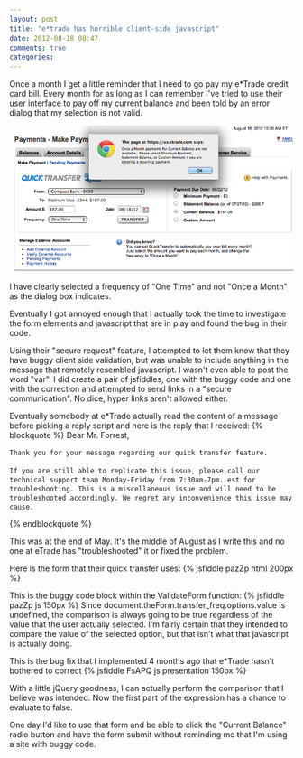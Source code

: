 ```yaml
---
layout: post
title: "e*trade has horrible client-side javascript"
date: 2012-08-18 08:47
comments: true
categories: 
---
```


Once a month I get a little reminder that I need to go pay my e*Trade credit card bill. Every month for as long as I can remember I've tried to use their user interface to pay off my current balance and been told by an error dialog that my selection is not valid.

<img src="/images/eTrade_Error.png" alt="Error Message"/>

I have clearly selected a frequency of "One Time" and not "Once a Month" as the dialog box indicates.

Eventually I got annoyed enough that I actually took the time to investigate the form elements and javascript that are in play and found the bug in their code.

Using their "secure request" feature, I attempted to let them know that they have buggy client side validation, but was unable to include anything in the message that remotely resembled javascript. I wasn't even able to post the word "var". I did create a pair of jsfiddles, one with the buggy code and one with the correction and attempted to send links in a "secure communication". No dice, hyper links aren't allowed either.

Eventually somebody at e*Trade actually read the content of a message before picking a reply script and here is the reply that I received: 
{% blockquote %}
	Dear Mr. Forrest,

	Thank you for your message regarding our quick transfer feature.

	If you are still able to replicate this issue, please call our technical support team Monday-Friday from 7:30am-7pm. est for troubleshooting. This is a miscellaneous issue and will need to be troubleshooted accordingly. We regret any inconvenience this issue may cause.
{% endblockquote %}

This was at the end of May. It's the middle of August as I write this and no one at eTrade has "troubleshooted" it or fixed the problem.

Here is the form that their quick transfer uses:
{% jsfiddle pazZp html 200px %}

This is the buggy code block within the ValidateForm function:
{% jsfiddle pazZp js 150px %}
Since document.theForm.transfer_freq.options.value is undefined, the comparison is always going to be true regardless of the value that the user actually selected. I'm fairly certain that they intended to compare the value of the selected option, but that isn't what that javascript is actually doing.


This is the bug fix that I implemented 4 months ago that e*Trade hasn't bothered to correct
{% jsfiddle FsAPQ js presentation 150px %}
	

With a little jQuery goodness, I can actually perform the comparison that I believe was intended. Now the first part of the expression has a chance to evaluate to false.

One day I'd like to use that form and be able to click the "Current Balance" radio button and have the form submit without reminding me that I'm using a site with buggy code.
